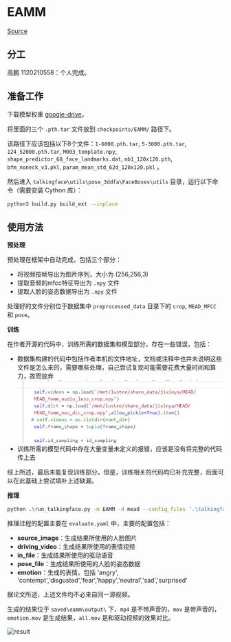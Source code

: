 # EAMM

[Source](https://github.com/jixinya/EAMM)

## 分工

高鹏 1120210558：个人完成。

## 准备工作

下载模型权重 [google-drive](https://drive.google.com/file/d/1IL9LjH3JegyMqJABqMxrX3StAq_v8Gtp/view?usp=sharing)，

将里面的三个 `.pth.tar` 文件放到 `checkpoints/EAMM/` 路径下。

该路径下应该包括以下8个文件：`1-6000.pth.tar`, `5-3000.pth.tar`, `124_52000.pth.tar`, `M003_template.npy`, `shape_predictor_68_face_landmarks.dat`, `mb1_120x120.pth`, `bfm_noneck_v3.pkl`, `param_mean_std_62d_120x120.pkl` 。

然后进入 `talkingface\utils\pose_3ddfa\FaceBoxes\utils` 目录，运行以下命令（需要安装 Cython 库）：

```bash
python3 build.py build_ext --inplace
```


## 使用方法

**预处理**

预处理在框架中自动完成，包括三个部分：

- 将视频按帧导出为图片序列，大小为 (256,256,3)
- 提取音频的mfcc特征导出为 `.npy` 文件
- 提取人脸的姿态数据导出为 `.npy` 文件

处理好的文件分别位于数据集中 `preprocessed_data` 目录下的 `crop`, `MEAD_MFCC` 和 `pose`。


**训练**

在作者开源的代码中，训练所需的数据集和模型部分，存在一些错误，包括：

- 数据集构建的代码中包括作者本机的文件地址，文档或注释中也并未说明这些文件是怎么来的，需要哪些处理，自己尝试复现可能需要花费大量时间和算力，故而放弃
![dataset_fault](./saved/eamm/dataset_fault.png)
- 训练所需的模型代码中存在大量变量未定义的报错，应该是没有将完整的代码传上去

综上所述，最后未能复现训练部分。但是，训练相关的代码均已补充完整，后面可以在此基础上尝试填补上述缺漏。

**推理**

```bash
python .\run_talkingface.py -m EAMM -d mead --config_files '.\talkingface\properties\overall.yaml .\talkingface\properties\model\EAMM.yaml .\talkingface\properties\model\EAMM\evaluate.yaml' --evaluate_model_file .\talkingface\properties\model\EAMM\evaluate.yaml
```

推理过程的配置主要在 `evaluate.yaml` 中，主要的配置包括：

- **source_image**：生成结果所使用的人脸图片
- **driving_video**：生成结果所使用的表情视频
- **in_file**：生成结果所使用的驱动语音
- **pose_file**：生成结果所使用的人脸的姿态数据
- **emotion**：生成的表情，包括 'angry', 'contempt','disgusted','fear','happy','neutral','sad','surprised'

据论文所述，上述文件均不必来自同一源视频。

生成的结果位于 `saved\eamm\output\` 下，`mp4` 是不带声音的，`mov` 是带声音的，`emotion.mov` 是生成结果，`all.mov` 是和驱动视频的效果对比。

![result](./saved/eamm/output/all.gif)